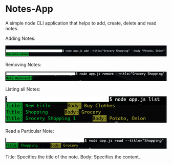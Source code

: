 # Notes-App
A simple node CLI application that helps to add, create, delete and read notes. 

Adding Notes:

![](readme_images/add.png)

Removing Notes:

![](readme_images/remove.png)

Listing all Notes:

![](readme_images/list.png)

Read a Particular Note:

![](readme_images/read.png)

Title: Specifies the title of the note.
Body: Specifies the content.
